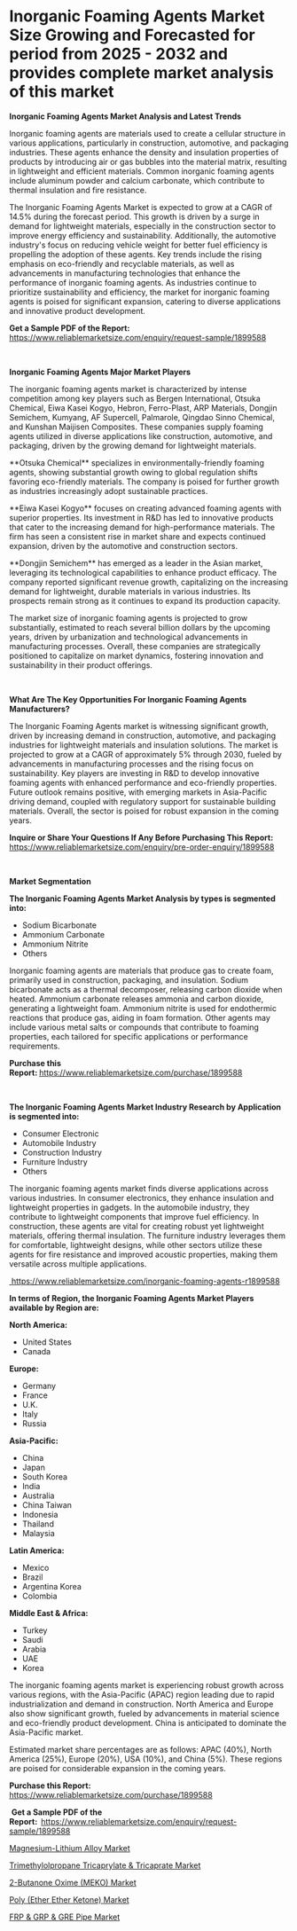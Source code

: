 <p><h1>Inorganic Foaming Agents Market Size Growing and Forecasted for period from 2025 - 2032 and provides complete market analysis of this market</h1></p><p><strong>Inorganic Foaming Agents Market Analysis and Latest Trends</strong></p>
<p><p>Inorganic foaming agents are materials used to create a cellular structure in various applications, particularly in construction, automotive, and packaging industries. These agents enhance the density and insulation properties of products by introducing air or gas bubbles into the material matrix, resulting in lightweight and efficient materials. Common inorganic foaming agents include aluminum powder and calcium carbonate, which contribute to thermal insulation and fire resistance.</p><p>The Inorganic Foaming Agents Market is expected to grow at a CAGR of 14.5% during the forecast period. This growth is driven by a surge in demand for lightweight materials, especially in the construction sector to improve energy efficiency and sustainability. Additionally, the automotive industry's focus on reducing vehicle weight for better fuel efficiency is propelling the adoption of these agents. Key trends include the rising emphasis on eco-friendly and recyclable materials, as well as advancements in manufacturing technologies that enhance the performance of inorganic foaming agents. As industries continue to prioritize sustainability and efficiency, the market for inorganic foaming agents is poised for significant expansion, catering to diverse applications and innovative product development.</p></p>
<p><strong>Get a Sample PDF of the Report:&nbsp;</strong> <a href="https://www.reliablemarketsize.com/enquiry/request-sample/1899588?utm_campaign=1143&utm_medium=2&utm_source=Github&utm_content=ia&utm_term=03042025&utm_id=inorganic-foaming-agents">https://www.reliablemarketsize.com/enquiry/request-sample/1899588</a></p>
<p>&nbsp;</p>
<p><strong>Inorganic Foaming Agents Major Market Players</strong></p>
<p><p>The inorganic foaming agents market is characterized by intense competition among key players such as Bergen International, Otsuka Chemical, Eiwa Kasei Kogyo, Hebron, Ferro-Plast, ARP Materials, Dongjin Semichem, Kumyang, AF Supercell, Palmarole, Qingdao Sinno Chemical, and Kunshan Maijisen Composites. These companies supply foaming agents utilized in diverse applications like construction, automotive, and packaging, driven by the growing demand for lightweight materials.</p><p>**Otsuka Chemical** specializes in environmentally-friendly foaming agents, showing substantial growth owing to global regulation shifts favoring eco-friendly materials. The company is poised for further growth as industries increasingly adopt sustainable practices.</p><p>**Eiwa Kasei Kogyo** focuses on creating advanced foaming agents with superior properties. Its investment in R&D has led to innovative products that cater to the increasing demand for high-performance materials. The firm has seen a consistent rise in market share and expects continued expansion, driven by the automotive and construction sectors.</p><p>**Dongjin Semichem** has emerged as a leader in the Asian market, leveraging its technological capabilities to enhance product efficacy. The company reported significant revenue growth, capitalizing on the increasing demand for lightweight, durable materials in various industries. Its prospects remain strong as it continues to expand its production capacity.</p><p>The market size of inorganic foaming agents is projected to grow substantially, estimated to reach several billion dollars by the upcoming years, driven by urbanization and technological advancements in manufacturing processes. Overall, these companies are strategically positioned to capitalize on market dynamics, fostering innovation and sustainability in their product offerings.</p></p>
<p>&nbsp;</p>
<p><strong>What Are The Key Opportunities For Inorganic Foaming Agents Manufacturers?</strong></p>
<p><p>The Inorganic Foaming Agents market is witnessing significant growth, driven by increasing demand in construction, automotive, and packaging industries for lightweight materials and insulation solutions. The market is projected to grow at a CAGR of approximately 5% through 2030, fueled by advancements in manufacturing processes and the rising focus on sustainability. Key players are investing in R&D to develop innovative foaming agents with enhanced performance and eco-friendly properties. Future outlook remains positive, with emerging markets in Asia-Pacific driving demand, coupled with regulatory support for sustainable building materials. Overall, the sector is poised for robust expansion in the coming years.</p></p>
<p><strong>Inquire or Share Your Questions If Any Before Purchasing This Report:</strong> <a href="https://www.reliablemarketsize.com/enquiry/pre-order-enquiry/1899588?utm_campaign=1143&utm_medium=2&utm_source=Github&utm_content=ia&utm_term=03042025&utm_id=inorganic-foaming-agents">https://www.reliablemarketsize.com/enquiry/pre-order-enquiry/1899588</a></p>
<p>&nbsp;</p>
<p><strong>Market Segmentation</strong></p>
<p><strong>The Inorganic Foaming Agents Market Analysis by types is segmented into:</strong></p>
<p><ul><li>Sodium Bicarbonate</li><li>Ammonium Carbonate</li><li>Ammonium Nitrite</li><li>Others</li></ul></p>
<p><p>Inorganic foaming agents are materials that produce gas to create foam, primarily used in construction, packaging, and insulation. Sodium bicarbonate acts as a thermal decomposer, releasing carbon dioxide when heated. Ammonium carbonate releases ammonia and carbon dioxide, generating a lightweight foam. Ammonium nitrite is used for endothermic reactions that produce gas, aiding in foam formation. Other agents may include various metal salts or compounds that contribute to foaming properties, each tailored for specific applications or performance requirements.</p></p>
<p><strong>Purchase this Report:&nbsp;</strong><a href="https://www.reliablemarketsize.com/purchase/1899588?utm_campaign=1143&utm_medium=2&utm_source=Github&utm_content=ia&utm_term=03042025&utm_id=inorganic-foaming-agents">https://www.reliablemarketsize.com/purchase/1899588</a></p>
<p>&nbsp;</p>
<p><strong>The Inorganic Foaming Agents Market Industry Research by Application is segmented into:</strong></p>
<p><ul><li>Consumer Electronic</li><li>Automobile Industry</li><li>Construction Industry</li><li>Furniture Industry</li><li>Others</li></ul></p>
<p><p>The inorganic foaming agents market finds diverse applications across various industries. In consumer electronics, they enhance insulation and lightweight properties in gadgets. In the automobile industry, they contribute to lightweight components that improve fuel efficiency. In construction, these agents are vital for creating robust yet lightweight materials, offering thermal insulation. The furniture industry leverages them for comfortable, lightweight designs, while other sectors utilize these agents for fire resistance and improved acoustic properties, making them versatile across multiple applications.</p></p>
<p><a href="https://www.reliablemarketsize.com/inorganic-foaming-agents-r1899588?utm_campaign=1143&utm_medium=2&utm_source=Github&utm_content=ia&utm_term=03042025&utm_id=inorganic-foaming-agents">&nbsp;https://www.reliablemarketsize.com/inorganic-foaming-agents-r1899588</a></p>
<p><strong>In terms of Region, the Inorganic Foaming Agents Market Players available by Region are:</strong></p>
<p>
    <p> <strong> North America: </strong>
        <ul>
            <li>United States</li>
            <li>Canada</li>
        </ul>
        </p> 
    <p> <strong> Europe: </strong>
        <ul>
            <li>Germany</li>
            <li>France</li>
            <li>U.K.</li>
            <li>Italy</li>
            <li>Russia</li>
        </ul>
        </p> 
    <p> <strong> Asia-Pacific: </strong>
        <ul>
            <li>China</li>
            <li>Japan</li>
            <li>South Korea</li>
            <li>India</li>
            <li>Australia</li>
            <li>China Taiwan</li>
            <li>Indonesia</li>
            <li>Thailand</li>
            <li>Malaysia</li>
        </ul>
        </p> 
    <p> <strong> Latin America: </strong>
        <ul>
            <li>Mexico</li>
            <li>Brazil</li>
            <li>Argentina Korea</li>
            <li>Colombia</li>
        </ul>
        </p> 
    <p> <strong> Middle East & Africa: </strong>
        <ul>
            <li>Turkey</li>
            <li>Saudi</li>
            <li>Arabia</li>
            <li>UAE</li>
            <li>Korea</li>
        </ul>
    </p>
    </p>
<p><p>The inorganic foaming agents market is experiencing robust growth across various regions, with the Asia-Pacific (APAC) region leading due to rapid industrialization and demand in construction. North America and Europe also show significant growth, fueled by advancements in material science and eco-friendly product development. China is anticipated to dominate the Asia-Pacific market. </p><p>Estimated market share percentages are as follows: APAC (40%), North America (25%), Europe (20%), USA (10%), and China (5%). These regions are poised for considerable expansion in the coming years.</p></p>
<p><strong>Purchase this Report: </strong><a href="https://www.reliablemarketsize.com/purchase/1899588?utm_campaign=1143&utm_medium=2&utm_source=Github&utm_content=ia&utm_term=03042025&utm_id=inorganic-foaming-agents">https://www.reliablemarketsize.com/purchase/1899588</a></p>
<p>&nbsp;<strong>Get a Sample PDF of the Report:&nbsp;&nbsp;</strong><a href="https://www.reliablemarketsize.com/enquiry/request-sample/1899588?utm_campaign=1143&utm_medium=2&utm_source=Github&utm_content=ia&utm_term=03042025&utm_id=inorganic-foaming-agents">https://www.reliablemarketsize.com/enquiry/request-sample/1899588</a></p>
<p><strong></strong></p>
<p><p><a href="https://github.com/theyasnare5w/Market-Research-Report-List-1/blob/main/magnesium-lithium-alloy-market.md?utm_campaign=1143&utm_medium=2&utm_source=Github&utm_content=ia&utm_term=03042025&utm_id=inorganic-foaming-agents">Magnesium-Lithium Alloy Market</a></p><p><a href="https://github.com/giulyankela/Market-Research-Report-List-1/blob/main/trimethylolpropane-tricaprylate-tricaprate-market.md?utm_campaign=1143&utm_medium=2&utm_source=Github&utm_content=ia&utm_term=03042025&utm_id=inorganic-foaming-agents">Trimethylolpropane Tricaprylate & Tricaprate Market</a></p><p><a href="https://github.com/nacarnzina/Market-Research-Report-List-1/blob/main/2-butanone-oxime-meko-market.md?utm_campaign=1143&utm_medium=2&utm_source=Github&utm_content=ia&utm_term=03042025&utm_id=inorganic-foaming-agents">2-Butanone Oxime (MEKO) Market</a></p><p><a href="https://github.com/aaryaheron0c/Market-Research-Report-List-1/blob/main/poly-ether-ether-ketone-market.md?utm_campaign=1143&utm_medium=2&utm_source=Github&utm_content=ia&utm_term=03042025&utm_id=inorganic-foaming-agents">Poly (Ether Ether Ketone) Market</a></p><p><a href="https://github.com/seyalshudae7/Market-Research-Report-List-1/blob/main/frp-grp-gre-pipe-market.md?utm_campaign=1143&utm_medium=2&utm_source=Github&utm_content=ia&utm_term=03042025&utm_id=inorganic-foaming-agents">FRP & GRP & GRE Pipe Market</a></p></p>